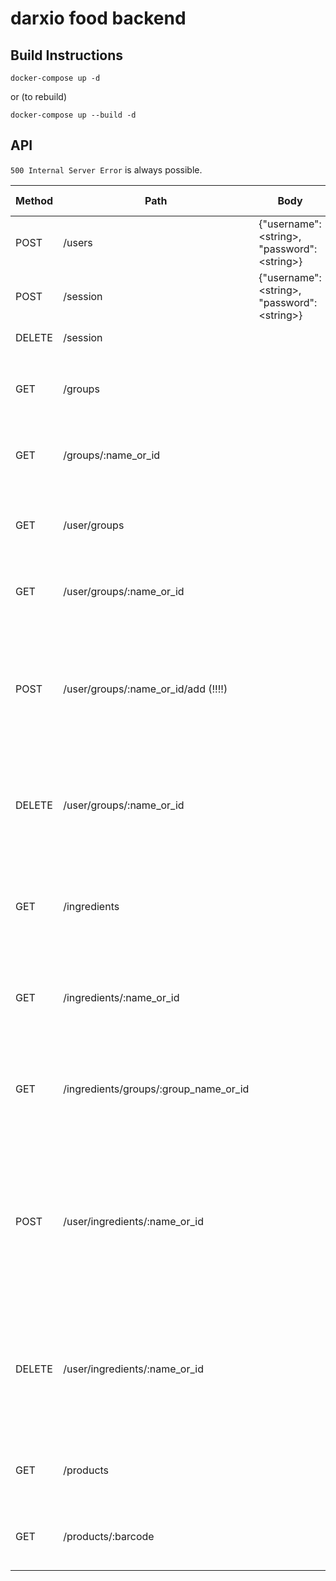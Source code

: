 # darxio food backend

## Build Instructions

```
docker-compose up -d
```

or (to rebuild)

```
docker-compose up --build -d
```

## API
`500 Internal Server Error` is always possible.

Method   | Path     | Body                                          | Response                               | Response Body | Requires Auth |
-------- | -------- | --------------------------------------------- | -------------------------------------- | ----- | --- |
POST | /users | {"username":\<string\>, "password":\<string\>} | 201 Created, 400 Bad Request, 409 Conflict | {"message":\<string\>} | - |
POST | /session | {"username":\<string\>, "password":\<string\>} | 200 OK, 400 Bad Request, 404 Not Found | {"message":\<string\>} | - |
DELETE | /session | | 200 OK, 401 Unauthorized | {"message":\<string\>} | + |
 | | | | | |
GET | /groups | | 200 OK | [{"id":\<int>\,"group":\<string\>, "about": \<string\>}] | - |
GET | /groups/:name_or_id | | 200 OK, 404 Not Found | {"id":\<int>\,"group":\<string\>, "about": \<string\>} | - |
 | | | | | |
GET | /user/groups | | 200 OK, 401 Unauthorized | [{"id":\<int>\,"group":\<string\>, "about": \<string\>}] | + |
GET | /user/groups/:name_or_id | | 200 OK, 404 Not Found, 401 Unauthorized | {"id":\<int>\,"group":\<string\>, "about": \<string\>} | + |
POST | /user/groups/:name_or_id/add (!!!!) | | 200 OK, 404 Not Found, 409 Conflict, 401 Unauthorized | user's current groups after adding a new group: [{"id":\<int>\,"group":\<string\>, "about": \<string\>}] or {"message":\<string\>} | + |
DELETE | /user/groups/:name_or_id | | 200 OK, 401 Unauthorized |  user's current groups after deleting a group: [{"id":\<int>\,"group":\<string\>, "about": \<string\>}] | + |
 | | | | | |
GET | /ingredients | | 200 OK | [{"id":\<int>\,"name":\<string\>, "about": \<string\>, "type": \<string\>}] | - |
GET | /ingredients/:name_or_id | | 200 OK, 404 Not Found | {"id":\<int>\,"name":\<string\>, "about": \<string\>, "type": \<string\>} | - |
GET | /ingredients/groups/:group_name_or_id | | 200 OK, 404 Not Found | [{"id":\<int>\,"name":\<string\>, "about": \<string\>, "type": \<string\>}] | - |
 | | | | | |
POST | /user/ingredients/:name_or_id | | 200 OK,  404 Not Found, 409 Conflict, 401 Unauthorized | user's current excluded ingredients after adding a new ingredient: [{"id":\<int>\, "name":\<string\>, "about": \<string\>}] or {"message":\<string\>} | + |
DELETE | /user/ingredients/:name_or_id | | 200 OK, 401 Unauthorized |  user's current excluded ingredients after deleting an ingredient: [{"id":\<int>\, "name":\<string\>, "about": \<string\>}] | + |
 | | | | | |
GET | /products | | 200 OK |  [{"id":\<int>\,"name":\<string\>, "barcode": int}] | - |
GET | /products/:barcode | | 200 OK, 404 Not Found | {"id":\<int>\,"name":\<string\>, "barcode": int} | - |
